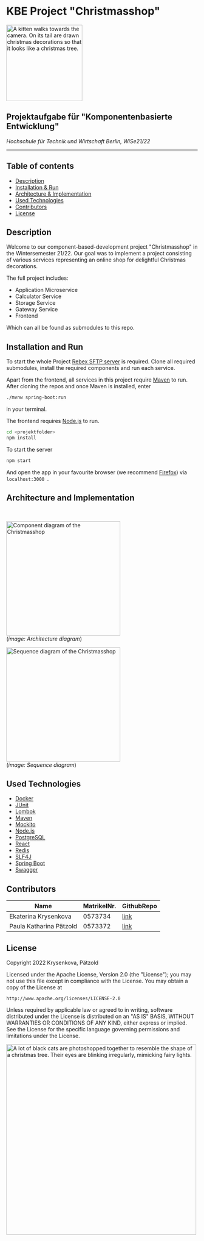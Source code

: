 # KBE Project "Christmasshop"

<img src="https://c.tenor.com/9gapUwomsxsAAAAd/kitten-christmas.gif" alt="A kitten walks towards the camera. On its tail are drawn christmas decorations so that it looks like a christmas tree." height="200px">

## Projektaufgabe für "Komponentenbasierte Entwicklung"
_Hochschule für Technik und Wirtschaft Berlin, WiSe21/22_

---

## Table of contents
* [Description](#description)
* [Installation & Run](#installation-and-run)
* [Architecture & Implementation](#architecture-and-implementation)
* [Used Technologies](#used-technologies)
* [Contributors](#contributors)
* [License](#license)

## Description
Welcome to our component-based-development project "Christmasshop" in the Wintersemester 21/22. 
Our goal was to implement a project consisting of various services representing an online shop for delightful Christmas decorations.<br>

The full project includes:
* Application Microservice
* Calculator Service
* Storage Service
* Gateway Service
* Frontend

Which can all be found as submodules to this repo.

## Installation and Run
To start the whole Project [Rebex SFTP server](https://www.rebex.net/tiny-sftp-server/) is required. Clone all required submodules, install the required components and run each service. <br>

Apart from the frontend, all services in this project require [Maven](https://maven.apache.org/install.html) to run. <br>
After cloning the repos and once Maven is installed, enter 

```sh
./mvnw spring-boot:run
```
in your terminal.<br>

The frontend requires [Node.js](https://nodejs.org/) to run. <br>

```sh
cd <projektfolder>
npm install
```
To start the server
```sh
npm start
```
And open the app in your favourite browser (we recommend [Firefox](https://www.mozilla.org/en-US/firefox/download/thanks/)) via ```localhost:3000 ```.

## Architecture and Implementation

<br>

<img src="http://drive.google.com/uc?export=view&id=1ZSA4qckagWg2Giyt0KnQkws5NUgj8vA8" alt="Component diagram of the Christmasshop" height="300px"> <br>
(_image: Architecture diagram_)

<img src="http://drive.google.com/uc?export=view&id=1lb1zSSAon0Rccgquj1Yp9BHuq1tbndeg" alt="Sequence diagram of the Christmasshop" width="300px"> <br>
(_image: Sequence diagram_)

## Used Technologies
* [Docker](https://www.docker.com/products/docker-desktop)
* [JUnit](https://junit.org/junit5/)
* [Lombok](https://projectlombok.org/)
* [Maven](https://maven.apache.org/)
* [Mockito](https://site.mockito.org/)
* [Node.js](https://nodejs.org/)
* [PostgreSQL](https://projectlombok.org/)
* [React](https://reactjs.org/)
* [Redis](https://redis.io/)
* [SLF4J](slf4j)
* [Spring Boot](https://spring.io/projects/spring-boot)
* [Swagger](https://swagger.io/)

## Contributors
|  Name  | MatrikelNr. | GithubRepo| 
| ------ | ------ | ------ |
| Ekaterina Krysenkova | 0573734 |[link](https://github.com/Krysenkova)
| Paula Katharina Pätzold | 0573372 | [link](https://github.com/PaulasGitHub)

## License
Copyright 2022 Krysenkova, Pätzold

Licensed under the Apache License, Version 2.0 (the "License");
you may not use this file except in compliance with the License.
You may obtain a copy of the License at

    http://www.apache.org/licenses/LICENSE-2.0

Unless required by applicable law or agreed to in writing, software
distributed under the License is distributed on an "AS IS" BASIS,
WITHOUT WARRANTIES OR CONDITIONS OF ANY KIND, either express or implied.
See the License for the specific language governing permissions and
limitations under the License.


<img src="https://c.tenor.com/SYpRfoThETsAAAAC/black-cat-christmas-tree.gif" alt="A lot of black cats are photoshopped together to resemble the shape of a christmas tree. Their eyes are blinking irregularly, mimicking fairy lights." height="500px">


